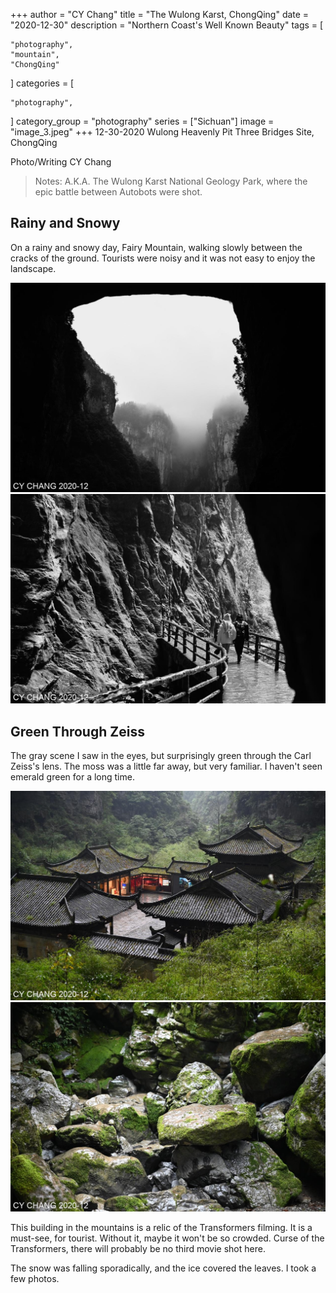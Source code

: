 +++
author = "CY Chang"
title = "The Wulong Karst, ChongQing"
date = "2020-12-30"
description = "Northern Coast's Well Known Beauty"
tags = [

    "photography",
    "mountain",
    "ChongQing"

]
categories = [

    "photography",

]
category_group = "photography"
series = ["Sichuan"]
image = "image_3.jpeg"
+++
12-30-2020 Wulong Heavenly Pit Three Bridges Site, ChongQing

Photo/Writing CY Chang

> Notes: A.K.A. The Wulong Karst National Geology Park, where the  epic battle between Autobots were shot.

## Rainy and Snowy

On a rainy and snowy day, Fairy Mountain, walking slowly between the cracks of the ground. Tourists were noisy and it was not easy to enjoy the landscape.

![](image_1.jpeg) ![](image_4.jpeg)

## Green Through Zeiss

The gray scene I saw in the eyes, but surprisingly green through the Carl Zeiss's lens. The moss was a little far away, but very familiar. I haven't seen emerald green for a long time.

![](image_2.jpeg) ![](image_3.jpeg)

This building in the mountains is a relic of the Transformers filming. It is a must-see, for tourist. Without it, maybe it won't be so crowded. Curse of the Transformers, there will probably be no third movie shot here.

The snow was falling sporadically, and the ice covered the leaves. I took a few photos.